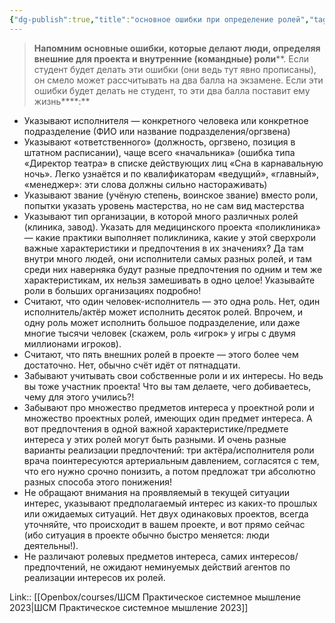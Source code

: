 ```yaml
---
{"dg-publish":true,"title":"основное ошибки при определение ролей","tags":["quotes"],"date":"2023-03-09T11:16:39+04:00","modified_at":"2023-06-01T16:59:34+04:00","alias":"основное ошибки при определение ролей","dg-path":"/quotes/202303091116.md","permalink":"/quotes/202303091116/","dgPassFrontmatter":true}
---
```



> **Напомним основные ошибки, которые делают люди, определяя** **внешние для проекта и внутренние (командные) роли****. Если студент будет делать эти ошибки (они ведь тут явно прописаны), он смело может рассчитывать на два балла на экзамене. Если эти ошибки будет делать не студент, то эти два балла поставит ему жизнь****:**

-   Указывают исполнителя — конкретного человека или конкретное подразделение (ФИО или название подразделения/оргзвена)
-   Указывают «ответственного» (должность, оргзвено, позиция в штатном расписании), чаще всего «начальника» (ошибка типа «Директор театра» в списке действующих лиц «Сна в карнавальную ночь». Легко узнаётся и по квалификаторам «ведущий», «главный», «менеджер»: эти слова должны сильно настораживать)
-   Указывают звание (учёную степень, воинское звание) вместо роли, попытки указать уровень мастерства, но не сам вид мастерства
-   Указывают тип организации, в которой много различных ролей (клиника, завод). Указать для медицинского проекта «поликлиника» — какие практики выполняет поликлиника, какие у этой сверхроли важные характеристики и предпочтения в их значениях? Да там внутри много людей, они исполнители самых разных ролей, и там среди них наверняка будут разные предпочтения по одним и тем же характеристикам, их нельзя замешивать в одно целое! Указывайте роли в больших организациях подробно!
-   Считают, что один человек-исполнитель — это одна роль. Нет, один исполнитель/актёр может исполнить десяток ролей. Впрочем, и одну роль может исполнить большое подразделение, или даже многие тысячи человек (скажем, роль «игрок» у игры с двумя миллионами игроков).
-   Считают, что пять внешних ролей в проекте — этого более чем достаточно. Нет, обычно счёт идёт от пятнадцати.
-   Забывают учитывать свои собственные роли и их интересы. Но ведь вы тоже участник проекта! Что вы там делаете, чего добиваетесь, чему для этого учились?!
-   Забывают про множество предметов интереса у проектной роли и множество проектных ролей, имеющих один предмет интереса. А вот предпочтения в одной важной характеристике/предмете интереса у этих ролей могут быть разными. И очень разные варианты реализации предпочтений: три актёра/исполнителя роли врача поинтересуются артериальным давлением, согласятся с тем, что его нужно срочно понизить, а потом предложат три абсолютно разных способа этого понижения!
-   Не обращают внимания на проявляемый в текущей ситуации интерес, указывают предполагаемый интерес из каких-то прошлых или ожидаемых ситуаций. Нет двух одинаковых проектов, всегда уточняйте, что происходит в вашем проекте, и вот прямо сейчас (ибо ситуация в проекте обычно быстро меняется: люди деятельны!).
-   Не различают ролевых предметов интереса, самих интересов/предпочтений, не ожидают неминуемых действий агентов по реализации интересов их ролей.

Link:: [[Openbox/courses/ШСМ Практическое системное мышление 2023|ШСМ Практическое системное мышление 2023]]
